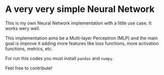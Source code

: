 # A very very simple Neural Network

This is my own Neural Network implementation with a little use case. It works wery well.

This implementation aims be a Multi-layer Perceptron (MLP) and the main goal is improve it adding more features like loss 
functions, more activation functions, metrics, etc.

For run this codes you must install ```pandas``` and ```numpy```.

Feel free to contribute!
